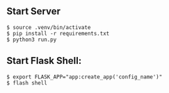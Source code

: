 ## Start Server
```
$ source .venv/bin/activate
$ pip install -r requirements.txt
$ python3 run.py
```

## Start Flask Shell:
```
$ export FLASK_APP="app:create_app('config_name')"
$ flash shell
```
